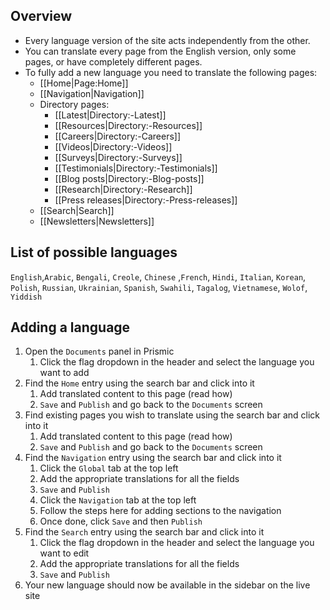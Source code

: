 ## Overview
* Every language version of the site acts independently from the other. 
* You can translate every page from the English version, only some pages, or have completely different pages.
* To fully add a new language you need to translate the following pages: 
    - [[Home|Page:Home]]
    - [[Navigation|Navigation]]
    - Directory pages:
        - [[Latest|Directory:-Latest]]
        - [[Resources|Directory:-Resources]]
        - [[Careers|Directory:-Careers]]
        - [[Videos|Directory:-Videos]]
        - [[Surveys|Directory:-Surveys]]
        - [[Testimonials|Directory:-Testimonials]]
        - [[Blog posts|Directory:-Blog-posts]]
        - [[Research|Directory:-Research]]
        - [[Press releases|Directory:-Press-releases]]
    - [[Search|Search]]
    - [[Newsletters|Newsletters]]

## List of possible languages
`English`,`Arabic`, `Bengali`, `Creole`, `Chinese` ,`French`, `Hindi`, `Italian`, `Korean`, `Polish`, `Russian`, `Ukrainian`, `Spanish`, `Swahili`, `Tagalog`, `Vietnamese`, `Wolof`, `Yiddish`

## Adding a language
1. Open the `Documents` panel in Prismic
    1. Click the flag dropdown in the header and select the language you want to add
2. Find the `Home` entry using the search bar and click into it
    1. Add translated content to this page (read how)
    1. `Save` and `Publish` and go back to the `Documents` screen
2. Find existing pages you wish to translate using the search bar and click into it
    1. Add translated content to this page (read how)
    1. `Save` and `Publish` and go back to the `Documents` screen
2. Find the `Navigation` entry using the search bar and click into it
    1. Click the `Global` tab at the top left
    1. Add the appropriate translations for all the fields
    1. `Save` and `Publish`
    1. Click the `Navigation` tab at the top left
    1. Follow the steps here for adding sections to the navigation
    1. Once done, click `Save` and then `Publish`
3. Find the `Search` entry using the search bar and click into it
    1. Click the flag dropdown in the header and select the language you want to edit
    1. Add the appropriate translations for all the fields
    1. `Save` and `Publish`
4. Your new language should now be available in the sidebar on the live site

